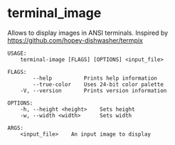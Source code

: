# terminal_image
Allows to display images in ANSI terminals. Inspired by https://github.com/hopey-dishwasher/termpix

```
USAGE:
    terminal-image [FLAGS] [OPTIONS] <input_file>

FLAGS:
        --help          Prints help information
        --true-color    Uses 24-bit color palette
    -V, --version       Prints version information

OPTIONS:
    -h, --height <height>    Sets height
    -w, --width <width>      Sets width

ARGS:
    <input_file>    An input image to display
```
